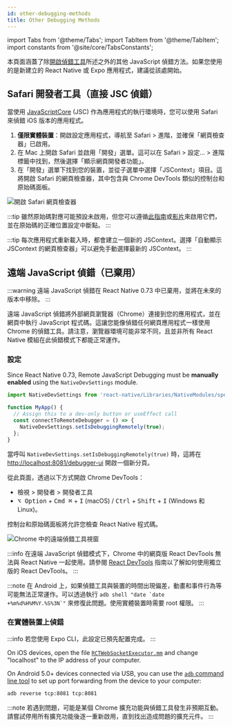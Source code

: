 ```yaml
---
id: other-debugging-methods
title: Other Debugging Methods
---
```


import Tabs from '@theme/Tabs'; import TabItem from '@theme/TabItem'; import constants from '@site/core/TabsConstants';

本頁面涵蓋了除[開啟偵錯工具](./debugging#opening-the-debugger)所述之外的其他 JavaScript 偵錯方法。如果您使用的是新建立的 React Native 或 Expo 應用程式，建議從該處開始。

## Safari 開發者工具（直接 JSC 偵錯）

當使用 [JavaScriptCore](https://trac.webkit.org/wiki/JavaScriptCore) (JSC) 作為應用程式的執行環境時，您可以使用 Safari 來偵錯 iOS 版本的應用程式。

1. **僅限實體裝置**：開啟設定應用程式，導航至 Safari > 進階，並確保「網頁檢查器」已啟用。
2. 在 Mac 上開啟 Safari 並啟用「開發」選單。這可以在 Safari > 設定... > 進階標籤中找到，然後選擇「顯示網頁開發者功能」。
3. 在「開發」選單下找到您的裝置，並從子選單中選擇「JSContext」項目。這將開啟 Safari 的網頁檢查器，其中包含與 Chrome DevTools 類似的控制台和原始碼面板。

![開啟 Safari 網頁檢查器](/docs/assets/debugging-safari-developer-tools.jpg)

:::tip
雖然原始碼對應可能預設未啟用，但您可以遵循[此指南](https://blog.nparashuram.com/2019/10/debugging-react-native-ios-apps-with.html)或[影片](https://www.youtube.com/watch?v=GrGqIIz51k4)來啟用它們，並在原始碼的正確位置設定中斷點。
:::

:::tip
每次應用程式重新載入時，都會建立一個新的 JSContext。選擇「自動顯示 JSContext 的網頁檢查器」可以避免手動選擇最新的 JSContext。
:::

## 遠端 JavaScript 偵錯（已棄用）

:::warning
遠端 JavaScript 偵錯在 React Native 0.73 中已棄用，並將在未來的版本中移除。
:::

遠端 JavaScript 偵錯將外部網頁瀏覽器（Chrome）連接到您的應用程式，並在網頁中執行 JavaScript 程式碼。這讓您能像偵錯任何網頁應用程式一樣使用 Chrome 的偵錯工具。請注意，瀏覽器環境可能非常不同，且並非所有 React Native 模組在此偵錯模式下都能正常運作。

### 設定

Since React Native 0.73, Remote JavaScript Debugging must be **manually enabled** using the `NativeDevSettings` module.

```js
import NativeDevSettings from 'react-native/Libraries/NativeModules/specs/NativeDevSettings';

function MyApp() {
  // Assign this to a dev-only button or useEffect call
  const connectToRemoteDebugger = () => {
    NativeDevSettings.setIsDebuggingRemotely(true);
  };
}
```

當呼叫 `NativeDevSettings.setIsDebuggingRemotely(true)` 時，這將在 [http://localhost:8081/debugger-ui](http://localhost:8081/debugger-ui) 開啟一個新分頁。

從此頁面，透過以下方式開啟 Chrome DevTools：

- 檢視 > 開發者 > 開發者工具
- <kbd>⌥ Option</kbd> + <kbd>Cmd ⌘</kbd> + <kbd>I</kbd> (macOS) / <kbd>Ctrl</kbd> + <kbd>Shift</kbd> + <kbd>I</kbd> (Windows 和 Linux)。

控制台和原始碼面板將允許您檢查 React Native 程式碼。

![Chrome 中的遠端偵錯工具視窗](/docs/assets/debugging-chrome-remote-debugger.jpg)

:::info
在遠端 JavaScript 偵錯模式下，Chrome 中的網頁版 React DevTools 無法與 React Native 一起使用。請參閱 [React DevTools](./react-devtools) 指南以了解如何使用獨立版的 React DevTools。
:::

:::note
在 Android 上，如果偵錯工具與裝置的時間出現偏差，動畫和事件行為等可能無法正常運作。可以透過執行 ``adb shell "date `date +%m%d%H%M%Y.%S%3N`"`` 來修復此問題。使用實體裝置時需要 root 權限。
:::

### 在實體裝置上偵錯

:::info
若您使用 Expo CLI，此設定已預先配置完成。
:::

<Tabs groupId="platform" defaultValue={constants.defaultPlatform} values={constants.platforms} className="pill-tabs">
<TabItem value="ios">

On iOS devices, open the file [`RCTWebSocketExecutor.mm`](https://github.com/facebook/react-native/blob/master/packages/react-native/React/CoreModules/RCTWebSocketExecutor.mm) and change "localhost" to the IP address of your computer.

</TabItem>
<TabItem value="android">

On Android 5.0+ devices connected via USB, you can use the [`adb` command line tool](http://developer.android.com/tools/help/adb.html) to set up port forwarding from the device to your computer:

```sh
adb reverse tcp:8081 tcp:8081
```

</TabItem>
</Tabs>

:::note
若遇到問題，可能是某個 Chrome 擴充功能與偵錯工具發生非預期互動。請嘗試停用所有擴充功能後逐一重新啟用，直到找出造成問題的擴充元件。
:::